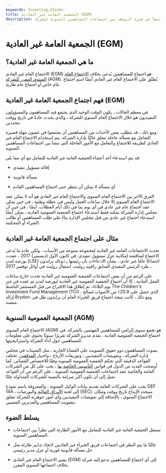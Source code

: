 ```yaml
---
keywords: Investing,Stocks
title: الجمعية العامة غير العادية (EGM)
description: الاجتماع العام غير العادي هو وسيلة للاجتماع والتعامل مع الأمور العاجلة التي تنشأ في فترة التوقف بين اجتماعات المساهمين السنوية للشركة.
---
```


# الجمعية العامة غير العادية (EGM)
## ما هي الجمعية العامة غير العادية؟

الاجتماع العام غير العادي (EGM) هو اجتماع للمساهمين يُدعى بخلاف [الاجتماع العام السنوي المقرر للشركة](/agm) (AGM). يُطلق على الاجتماع العام غير العادي أيضًا اسم اجتماع عام خاص أو اجتماع عام طارئ.

## فهم اجتماع الجمعية العامة غير العادية (EGM)

في معظم الحالات ، يكون الوقت الوحيد الذي يجتمع فيه المساهمون والمسؤولون التنفيذيون هو خلال الاجتماع العام السنوي للشركة ، والذي يحدث عادةً في تاريخ ووقت محددين.

ومع ذلك ، قد تتطلب بعض الأحداث من المساهمين أن يجتمعوا في غضون مهلة قصيرة للتعامل مع مسألة عاجلة تتعلق غالبًا بإدارة الشركة. يتم استخدام الاجتماع العام غير العادي كطريقة للاجتماع والتعامل مع الأمور العاجلة التي تنشأ بين اجتماعات المساهمين السنوية.

قد يتم استدعاء أحد أعضاء الجمعية العامة غير العادية للتعامل مع أي مما يلي:

- إقالة مسؤول تنفيذي

- مسألة قانونية

- أي مسألة لا يمكن أن تنتظر حتى اجتماع المساهمين القادم

الفرق الآخر بين الاجتماع العام السنوي والاجتماع العام غير العادي هو أنه لا يمكن عقد الاجتماع العام السنوي إلا خلال ساعات العمل وليس في عطلة وطنية ، في حين يمكن عقد اجتماع عام غير عادي في أي يوم بما في ذلك أيام العطلات. أيضًا ، في حين أن مجلس إدارة الشركة يمكنه فقط استدعاء اجتماع الجمعية العمومية العادية ، يمكن أيضًا استدعاء اجتماع غير عادي من قبل مجلس الإدارة بناءً على طلب المساهمين أو طالب الشراء أو المحكمة.

## مثال على اجتماع الجمعية العامة غير العادية

تحدث الاجتماعات العامة غير العادية لمجموعة متنوعة من الأسباب ، ولكن عادة ما يُدعى الاجتماع لمناقشة إمكانية عزل مسؤول تنفيذي. في كانون الأول (ديسمبر) 2017 ، عقدت بورصة لندن (LSE) اجتماعًا عامًا غير عادي ، بشأن الادعاءات بأن رئيسها [،](/chairman) دونالد برايدون ، طرد الرئيس التنفيذي السابق زافييه روليت. استقال روليت في أوائل نوفمبر 2017.

على الرغم من أن بعض اجتماعات الجمعية العمومية غير العادية تحدث خارج ساعات العمل العادية ، إلا أن اجتماع الجمعية العمومية غير العادية لبورصة لندن تم عقده في غير يوم الثلاثاء. تم إطلاق هذا الاقتراح من قبل المستثمر الناشط The Children's Investment Fund Management (TCI) ، الذي حصل على 20.9٪ من الأصوات لصالح إزالة Brydon. ومع ذلك ، كانت نتيجة اجتماع فريق الخبراء العام أن برايدون ظل في منصبه.

## الجمعية العمومية السنوية (AGM)

الاجتماع العام السنوي (AGM) هو تجمع سنوي إلزامي للمساهمين المهتمين بالشركة. في اجتماع الجمعية العمومية العادية ، يقدم مديرو الشركة تقريرًا سنويًا يحتوي على معلومات للمساهمين حول أداء الشركة واستراتيجيتها.

يصوت المساهمون ذوو حقوق التصويت على القضايا الجارية ، مثل التعيينات في مجلس إدارة الشركة ، وتعويضات التنفيذيين ، وتوزيعات الأرباح ، واختيار [المدققين](/auditor). تختلف القواعد الدقيقة التي تحكم الجمعية العمومية السنوية وفقًا للاختصاص القضائي. كما أوضحت العديد من الدول في قوانين [التأسيس الخاصة بها](/incorporate) ، يجب على كل من الشركات العامة والخاصة عقد اجتماعات الجمعية العمومية السنوية ، على الرغم من أن القواعد تميل إلى أن تكون أكثر صرامة بالنسبة للشركات المتداولة علنًا.

يجب على الشركات العامة تقديم بيانات الوكيل السنوية ، والمعروفة باسم نموذج DEF 14A ، إلى لجنة [الأوراق المالية](/sec) والبورصات (SEC). سيحدد الإيداع تاريخ ووقت ومكان الاجتماع السنوي ، بالإضافة إلى تعويضات التنفيذيين وأي أمور جوهرية للشركة تتعلق بتصويت المساهمين والمديرين المعينين.

## يسلط الضوء

- تستغل الجمعية العامة غير العادية للتعامل مع الأمور الطارئة التي تطرأ بين اجتماعات المساهمين السنوية.

- غالبًا ما يتم النظر في اجتماعات فريق الخبراء غير العاديين لاتخاذ تدابير طارئة مثل حل مسألة قانونية فورية أو عزل مدير رئيسي.

- يشير الاجتماع العام غير العادي (EGM) إلى أي اجتماع للمساهمين تدعو إليه شركة بخلاف اجتماعها السنوي المقرر.

